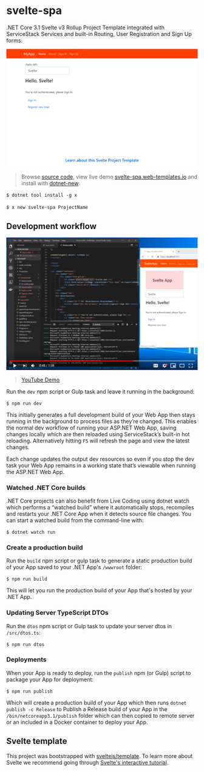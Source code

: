 # svelte-spa

.NET Core 3.1 Svelte v3 Rollup Project Template integrated with ServiceStack Services and built-in Routing, User Registration and Sign Up forms.

[![](https://raw.githubusercontent.com/ServiceStack/Assets/master/csharp-templates/svelte-spa.png)](http://svelte-spa.web-templates.io/)

> Browse [source code](https://github.com/NetCoreTemplates/svelte-spa), view live demo [svelte-spa.web-templates.io](http://svelte-spa.web-templates.io) and install with [dotnet-new](http://docs.servicestack.net/dotnet-new):

    $ dotnet tool install -g x

    $ x new svelte-spa ProjectName

## Development workflow

[![](https://raw.githubusercontent.com/ServiceStack/Assets/master/img/screencasts/svelte-spa-youtube.png)](https://youtu.be/cKlFABFECnQ)

> [YouTube Demo](https://youtu.be/cKlFABFECnQ)

Run the `dev` npm script or Gulp task and leave it running in the background:

    $ npm run dev

This initially generates a full development build of your Web App then stays running in the background to process files as they’re changed. This enables the normal dev workflow of running your ASP.NET Web App, saving changes locally which are then reloaded using ServiceStack’s built-in hot reloading. Alternatively hitting `F5` will refresh the page and view the latest changes.

Each change updates the output dev resources so even if you stop the dev task your Web App remains in a working state that’s viewable when running the ASP.NET Web App.

### Watched .NET Core builds

.NET Core projects can also benefit from Live Coding using dotnet watch which performs a “watched build” where it automatically stops, recompiles and restarts your .NET Core App when it detects source file changes. You can start a watched build from the command-line with:

    $ dotnet watch run

### Create a production build

Run the `build` npm script or gulp task to generate a static production build of your App saved to your .NET App's `/wwwroot` folder:

    $ npm run build

This will let you run the production build of your App that's hosted by your .NET App.

### Updating Server TypeScript DTOs

Run the `dtos` npm script or Gulp task to update your server dtos in `/src/dtos.ts`:

    $ npm run dtos

### Deployments

When your App is ready to deploy, run the `publish` npm (or Gulp) script to package your App for deployment:

    $ npm run publish

Which will create a production build of your App which then runs `dotnet publish -c Release` to Publish a Release build of your App in the `/bin/netcoreapp3.1/publish` folder which can then copied to remote server or an included in a Docker container to deploy your App.

## Svelte template

This project was bootstrapped with [sveltejs/template](https://github.com/sveltejs/template). To learn more about Svelte we recommend going through 
[Svelte's interactive tutorial](https://svelte.dev/tutorial/basics).
